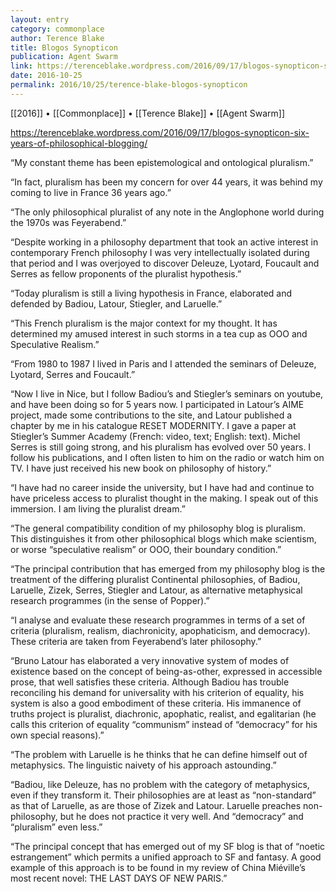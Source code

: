 ```yaml
---
layout: entry
category: commonplace
author: Terence Blake
title: Blogos Synopticon
publication: Agent Swarm
link: https://terenceblake.wordpress.com/2016/09/17/blogos-synopticon-six-years-of-philosophical-blogging/
date: 2016-10-25
permalink: 2016/10/25/terence-blake-blogos-synopticon
---
```


[[2016]] • [[Commonplace]] • [[Terence Blake]] • [[Agent Swarm]]

https://terenceblake.wordpress.com/2016/09/17/blogos-synopticon-six-years-of-philosophical-blogging/

“My constant theme has been epistemological and ontological pluralism.”

“In fact, pluralism has been my concern for over 44 years, it was behind my coming to live in France 36 years ago.”

“The only philosophical pluralist of any note in the Anglophone world during the 1970s was Feyerabend.”

“Despite working in a philosophy department that took an active interest in contemporary French philosophy I was very intellectually isolated during that period and I was overjoyed to discover Deleuze, Lyotard, Foucault and Serres as fellow proponents of the pluralist hypothesis.”

“Today pluralism is still a living hypothesis in France, elaborated and defended by Badiou, Latour, Stiegler, and Laruelle.”

“This French pluralism is the major context for my thought. It has determined my amused interest in such storms in a tea cup as OOO and Speculative Realism.”

“From 1980 to 1987 I lived in Paris and I attended the seminars of Deleuze, Lyotard, Serres and Foucault.”

“Now I live in Nice, but I follow Badiou’s and Stiegler’s seminars on youtube, and have been doing so for 5 years now. I participated in Latour’s AIME project, made some contributions to the site, and Latour published a chapter by me in his catalogue RESET MODERNITY. I gave a paper at Stiegler’s Summer Academy (French: video, text; English: text). Michel Serres is still going strong, and his pluralism has evolved over 50 years. I follow his publications, and I often listen to him on the radio or watch him on TV. I have just received his new book on philosophy of history.”

“I have had no career inside the university, but I have had and continue to have priceless access to pluralist thought in the making. I speak out of this immersion. I am living the pluralist dream.”

“The general compatibility condition of my philosophy blog is pluralism. This distinguishes it from other philosophical blogs which make scientism, or worse “speculative realism” or OOO, their boundary condition.”

“The principal contribution that has emerged from my philosophy blog is the treatment of the differing pluralist Continental philosophies, of Badiou, Laruelle, Zizek, Serres, Stiegler and Latour, as alternative metaphysical research programmes (in the sense of Popper).”

“I analyse and evaluate these research programmes in terms of a set of criteria (pluralism, realism, diachronicity, apophaticism, and democracy). These criteria are taken from Feyerabend’s later philosophy.”

“Bruno Latour has elaborated a very innovative system of modes of existence based on the concept of being-as-other, expressed in accessible prose, that well satisfies these criteria. Although Badiou has trouble reconciling his demand for universality with his criterion of equality, his system is also a good embodiment of these criteria. His immanence of truths project is pluralist, diachronic, apophatic, realist, and egalitarian (he calls this criterion of equality “communism” instead of “democracy” for his own special reasons).”

“The problem with Laruelle is he thinks that he can define himself out of metaphysics. The linguistic naivety of his approach astounding.”

“Badiou, like Deleuze, has no problem with the category of metaphysics, even if they transform it. Their philosophies are at least as “non-standard” as that of Laruelle, as are those of Zizek and Latour. Laruelle preaches non-philosophy, but he does not practice it very well. And “democracy” and “pluralism” even less.”

“The principal concept that has emerged out of my SF blog is that of “noetic estrangement” which permits a unified approach to SF and fantasy. A good example of this approach is to be found in my review of China Miéville’s most recent novel: THE LAST DAYS OF NEW PARIS.”

